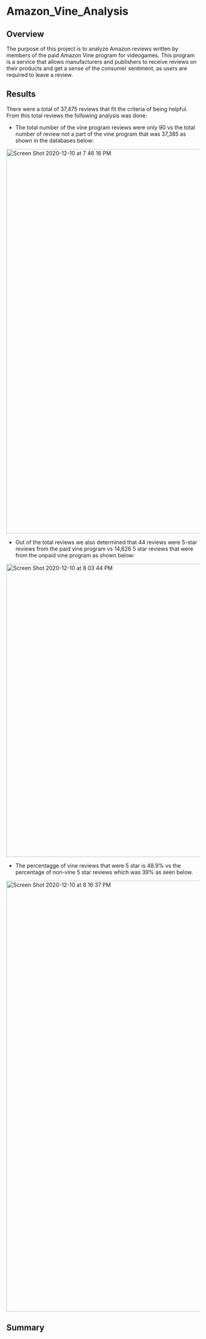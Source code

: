 # Amazon_Vine_Analysis
## Overview
The purpose of this project is to analyze Amazon reviews written by members of the paid Amazon Vine program for videogames. This program is a service that allows manufacturers and publishers to receive reviews on their products and get a sense of the consumer sentiment, as users are required to leave a review.
## Results
There were a total of 37,475 reviews that fit the criteria of being helpful. From this total reviews the following analysis was done:
- The total number of the vine program reviews were only 90 vs the total number of review not a part of the vine program that was 37,385 as shown in the databases below:

<img width="1001" alt="Screen Shot 2020-12-10 at 7 46 16 PM" src="https://user-images.githubusercontent.com/69806770/101848104-ad753a80-3b22-11eb-96e9-e46354cede6e.png">

- Out of the total reviews we also determined that 44 reviews were 5-star reviews from the paid vine program vs 14,626 5 star reviews that were from the unpaid vine program as shown below:

<img width="763" alt="Screen Shot 2020-12-10 at 8 03 44 PM" src="https://user-images.githubusercontent.com/69806770/101848312-270d2880-3b23-11eb-8f2e-1b57b2ba242e.png">

- The percentagge of vine reviews that were 5 star is 48.9% vs the percentage of non-vine 5 star reviews which was 39% as seen below.

<img width="1122" alt="Screen Shot 2020-12-10 at 8 16 37 PM" src="https://user-images.githubusercontent.com/69806770/101848962-ba932900-3b24-11eb-8d21-b0ab42385418.png">

## Summary
